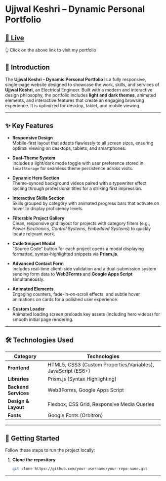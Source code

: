 # Ujjwal Keshri – Dynamic Personal Portfolio

## [🪪 Live](https://ujjwal-keshri.netlify.app)  
👆 Click on the above link to visit my portfolio

## 📖 Introduction  
The **Ujjwal Keshri – Dynamic Personal Portfolio** is a fully responsive, single-page website designed to showcase the work, skills, and services of **Ujjwal Keshri**, an Electrical Engineer. Built with a modern and interactive design philosophy, the portfolio includes **light and dark themes**, animated elements, and interactive features that create an engaging browsing experience. It is optimized for desktop, tablet, and mobile viewing.  

---

## ✨ Key Features  

- **Responsive Design**  
  Mobile-first layout that adapts flawlessly to all screen sizes, ensuring optimal viewing on desktops, tablets, and smartphones.  

- **Dual-Theme System**  
  Includes a light/dark mode toggle with user preference stored in `localStorage` for seamless theme persistence across visits.  

- **Dynamic Hero Section**  
  Theme-synced background videos paired with a typewriter effect cycling through professional titles for a striking first impression.  

- **Interactive Skills Section**  
  Skills grouped by category with animated progress bars that activate on hover to display proficiency levels.  

- **Filterable Project Gallery**  
  Clean, responsive grid layout for projects with category filters (e.g., *Power Electronics*, *Control Systems*, *Embedded Systems*) to quickly locate relevant work.  

- **Code Snippet Modal**  
  “Source Code” button for each project opens a modal displaying formatted, syntax-highlighted snippets via **Prism.js**.  

- **Advanced Contact Form**  
  Includes real-time client-side validation and a dual-submission system sending form data to **Web3Forms** and **Google Apps Script** simultaneously.  

- **Animated Elements**  
  Engaging counters, fade-in-on-scroll effects, and subtle hover animations on cards for a polished user experience.  

- **Custom Loader**  
  Animated loading screen preloads key assets (including hero videos) for smooth initial page rendering.  

---

## 🛠️ Technologies Used  

| Category | Technologies |
|----------|--------------|
| **Frontend** | HTML5, CSS3 (Custom Properties/Variables), JavaScript (ES6+) |
| **Libraries** | Prism.js (Syntax Highlighting) |
| **Backend Services** | Web3Forms, Google Apps Script |
| **Design & Layout** | Flexbox, CSS Grid, Responsive Media Queries |
| **Fonts** | Google Fonts (Orbitron) |

---

## 🚀 Getting Started  

Follow these steps to run the project locally:  

1. **Clone the repository**  
   ```bash
   git clone https://github.com/your-username/your-repo-name.git
---
